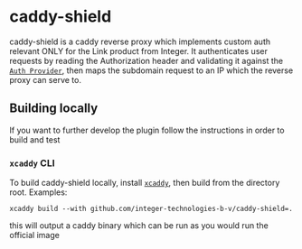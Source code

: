 # caddy-shield

caddy-shield is a caddy reverse proxy which implements custom auth relevant ONLY for
the Link product from Integer. It authenticates user requests by reading the Authorization header and validating it against the [`Auth Provider`](https://supertokens.com), then maps the subdomain request to an IP which the reverse proxy can serve to.

## Building locally
If you want to further develop the plugin follow the instructions in order to build and test

### `xcaddy` CLI

To build caddy-shield locally, install [`xcaddy`](xcaddy), then build from
the directory root. Examples:

```shell
xcaddy build --with github.com/integer-technologies-b-v/caddy-shield=.
```

this will output a caddy binary which can be run as you would run the official image

[xcaddy]: https://github.com/caddyserver/xcaddy